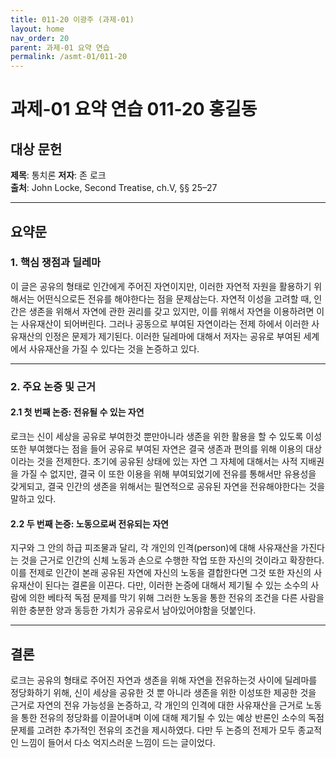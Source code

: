 ```yaml
---
title: 011-20 이광주 (과제-01)
layout: home
nav_order: 20
parent: 과제-01 요약 연습
permalink: /asmt-01/011-20
---
```


# 과제-01 요약 연습 011-20 홍길동 

## 대상 문헌  
**제목**: 통치론
**저자**: 존 로크  
**출처**: John Locke, Second Treatise, ch.V, §§ 25–27 

---

## 요약문  

### 1. 핵심 쟁점과 딜레마  
이 글은 공유의 형태로 인간에게 주어진 자연이지만, 이러한 자연적 자원을 활용하기 위해서는 어떤식으로든 전유를 해야한다는 점을 문제삼는다. 자연적 이성을 고려할 때, 인간은 생존을 위해서 자연에 관한 권리를 갖고 있지만, 이를 위해서 자연을 이용하려면 이는 사유재산이 되어버린다. 그러나 공동으로 부여된 자연이라는 전제 하에서 이러한 사유재산의 인정은 문제가 제기된다. 이러한 딜레마에 대해서 저자는 공유로 부여된 세계에서 사유재산을 가질 수 있다는 것을 논증하고 있다.
   

---

### 2. 주요 논증 및 근거  

#### 2.1 첫 번째 논증: 전유될 수 있는 자연  
로크는 신이 세상을 공유로 부여한것 뿐만아니라 생존을 위한 활용을 할 수 있도록 이성 또한 부여했다는 점을 들어 공유로 부여된 자연은 결국 생존과 편의를 위해 이용의 대상이라는 것을 전제한다. 초기에 공유된 상태에 있는 자연 그 자체에 대해서는 사적 지배권을 가질 수 없지만, 결국 이 또한 이용을 위해 부여되었기에 전유를 통해서만 유용성을 갖게되고, 결국 인간의 생존을 위해서는 필연적으로 공유된 자연을 전유해야한다는 것을 말하고 있다.


#### 2.2 두 번째 논증: 노동으로써 전유되는 자연  
지구와 그 안의 하급 피조물과 달리, 각 개인의 인격(person)에 대해 사유재산을 가진다는 것을 근거로 인간의 신체 노동과 손으로 수행한 작업 또한 자신의 것이라고 확장한다. 이를 전제로 인간이 본래 공유된 자연에 자신의 노동을 결합한다면 그것 또한 자신의 사유재산이 된다는 결론을 이끈다. 다만, 이러한 논증에 대해서 제기될 수 있는 소수의 사람에 의한 베타적 독점 문제를 막기 위해 그러한 노동을 통한 전유의 조건을 다른 사람을 위한 충분한 양과 동등한 가치가 공유로서 남아있어야함을 덧붙인다.   

---

## 결론  
로크는 공유의 형태로 주어진 자연과 생존을 위해 자연을 전유하는것 사이에 딜레마를 정당화하기 위해, 신이 세상을 공유한 것 뿐 아니라 생존을 위한 이성또한 제공한 것을 근거로 자연의 전유 가능성을 논증하고, 각 개인의 인격에 대한 사유재산을 근거로 노동을 통한 전유의 정당화를 이끌어내며 이에 대해 제기될 수 있는 예상 반론인 소수의 독점 문제를 고려한 추가적인 전유의 조건을 제시하였다. 다만 두 논증의 전제가 모두 종교적인 느낌이 들어서 다소 억지스러운 느낌이 드는 글이었다.
